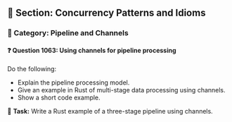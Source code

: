## 📘 Section: Concurrency Patterns and Idioms
### 🔹 Category: Pipeline and Channels
#### ❓ Question 1063: Using channels for pipeline processing

Do the following:

- Explain the pipeline processing model.
- Give an example in Rust of multi-stage data processing using channels.
- Show a short code example.

🔧 **Task:** Write a Rust example of a three-stage pipeline using channels.
